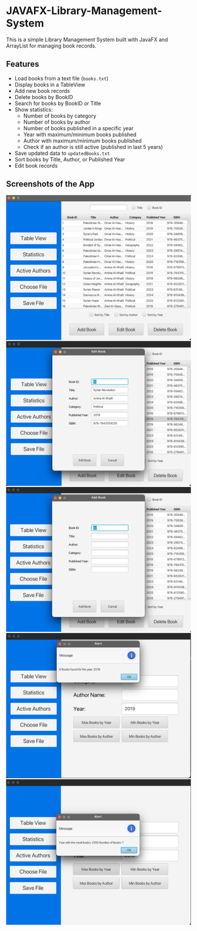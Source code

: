 # JAVAFX-Library-Management-System

This is a simple Library Management System built with JavaFX and ArrayList for managing book records.

## Features

- Load books from a text file (`books.txt`)
- Display books in a TableView
- Add new book records
- Delete books by BookID
- Search for books by BookID or Title
- Show statistics:
  - Number of books by category
  - Number of books by author
  - Number of books published in a specific year
  - Year with maximum/minimum books published
  - Author with maximum/minimum books published
  - Check if an author is still active (published in last 5 years)
- Save updated data to `updatedBooks.txt`
- Sort books by Title, Author, or Published Year
- Edit book records

## Screenshots of the App

![Main Window](images/main-window.png)
![Edit Book](images/edit-book.png)
![Add Book](images/add-book.png)
![Statistics](images/view-statistics.png)
![Statistics](images/view-statistics-2.png)

